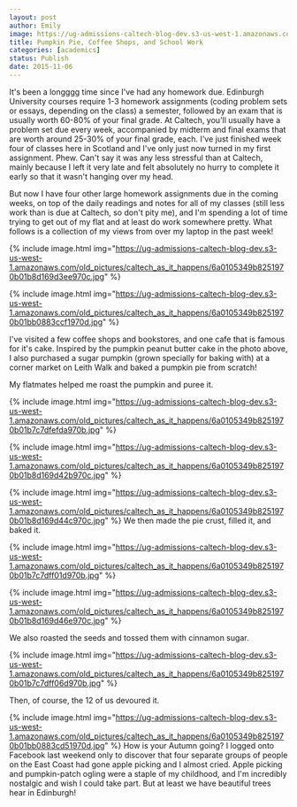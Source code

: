 ```yaml
---
layout: post
author: Emily
image: https://ug-admissions-caltech-blog-dev.s3-us-west-1.amazonaws.com/old_pictures/caltech_as_it_happens/6a0105349b8251970b01b7c7dfefa3970b.jpg
title: Pumpkin Pie, Coffee Shops, and School Work
categories: [academics]
status: Publish
date: 2015-11-06
---
```



It's been a longggg time since I've had any homework due. Edinburgh University courses require 1-3 homework assignments (coding problem sets or essays, depending on the class) a semester, followed by an exam that is usually worth 60-80% of your final grade. At Caltech, you'll usually have a problem set due every week, accompanied by midterm and final exams that are worth around 25-30% of your final grade, each. I've just finished week four of classes here in Scotland and I've only just now turned in my first assignment. Phew. Can't say it was any less stressful than at Caltech, mainly because I left it very late and felt absolutely no hurry to complete it early so that it wasn't hanging over my head.

But now I have four other large homework assignments due in the coming weeks, on top of the daily readings and notes for all of my classes (still less work than is due at Caltech, so don't pity me), and I'm spending a lot of time trying to get out of my flat and at least do work somewhere pretty. What follows is a collection of my views from over my laptop in the past week!


{% include image.html img="https://ug-admissions-caltech-blog-dev.s3-us-west-1.amazonaws.com/old_pictures/caltech_as_it_happens/6a0105349b8251970b01b8d169d3ee970c.jpg" %}


{% include image.html img="https://ug-admissions-caltech-blog-dev.s3-us-west-1.amazonaws.com/old_pictures/caltech_as_it_happens/6a0105349b8251970b01bb0883ccf1970d.jpg" %}

I've visited a few coffee shops and bookstores, and one cafe that is famous for it's cake. Inspired by the pumpkin peanut butter cake in the photo above, I also purchased a sugar pumpkin (grown specially for baking with) at a corner market on Leith Walk and baked a pumpkin pie from scratch!

My flatmates helped me roast the pumpkin and puree it.


{% include image.html img="https://ug-admissions-caltech-blog-dev.s3-us-west-1.amazonaws.com/old_pictures/caltech_as_it_happens/6a0105349b8251970b01b7c7dfefda970b.jpg" %}


{% include image.html img="https://ug-admissions-caltech-blog-dev.s3-us-west-1.amazonaws.com/old_pictures/caltech_as_it_happens/6a0105349b8251970b01b8d169d42b970c.jpg" %}


{% include image.html img="https://ug-admissions-caltech-blog-dev.s3-us-west-1.amazonaws.com/old_pictures/caltech_as_it_happens/6a0105349b8251970b01b8d169d44c970c.jpg" %}
We then made the pie crust, filled it, and baked it.


{% include image.html img="https://ug-admissions-caltech-blog-dev.s3-us-west-1.amazonaws.com/old_pictures/caltech_as_it_happens/6a0105349b8251970b01b7c7dff01d970b.jpg" %}


{% include image.html img="https://ug-admissions-caltech-blog-dev.s3-us-west-1.amazonaws.com/old_pictures/caltech_as_it_happens/6a0105349b8251970b01b8d169d46e970c.jpg" %}

We also roasted the seeds and tossed them with cinnamon sugar.


{% include image.html img="https://ug-admissions-caltech-blog-dev.s3-us-west-1.amazonaws.com/old_pictures/caltech_as_it_happens/6a0105349b8251970b01b7c7dff06d970b.jpg" %}

Then, of course, the 12 of us devoured it.


{% include image.html img="https://ug-admissions-caltech-blog-dev.s3-us-west-1.amazonaws.com/old_pictures/caltech_as_it_happens/6a0105349b8251970b01bb0883cd51970d.jpg" %}
How is your Autumn going? I logged onto Facebook last weekend only to discover that four separate groups of people on the East Coast had gone apple picking and I almost cried. Apple picking and pumpkin-patch ogling were a staple of my childhood, and I'm incredibly nostalgic and wish I could take part. But at least we have beautiful trees hear in Edinburgh!
